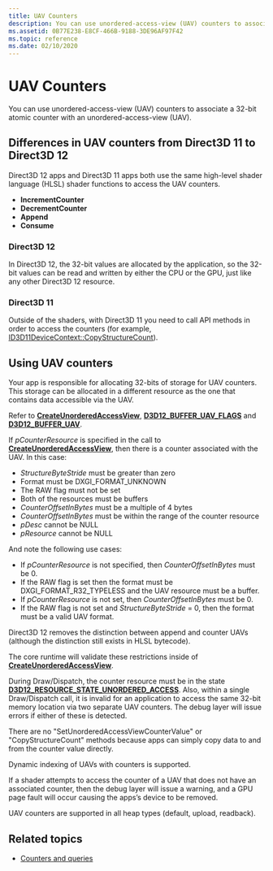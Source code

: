 ```yaml
---
title: UAV Counters
description: You can use unordered-access-view (UAV) counters to associate a 32-bit atomic counter with an unordered-access-view (UAV).
ms.assetid: 0B77E238-E8CF-466B-9188-3DE96AF97F42
ms.topic: reference
ms.date: 02/10/2020
---
```


# UAV Counters
You can use unordered-access-view (UAV) counters to associate a 32-bit atomic counter with an unordered-access-view (UAV).

## Differences in UAV counters from Direct3D 11 to Direct3D 12
Direct3D 12 apps and Direct3D 11 apps both use the same high-level shader language (HLSL) shader functions to access the UAV counters.

-   **IncrementCounter**
-   **DecrementCounter**
-   **Append**
-   **Consume**

### Direct3D 12
In Direct3D 12, the 32-bit values are allocated by the application, so the 32-bit values can be read and written by either the CPU or the GPU, just like any other Direct3D 12 resource.

### Direct3D 11
Outside of the shaders, with Direct3D 11 you need to call API methods in order to access the counters (for example, [ID3D11DeviceContext::CopyStructureCount](/windows/win32/api/d3d11/nf-d3d11-id3d11devicecontext-copystructurecount)).

## Using UAV counters
Your app is responsible for allocating 32-bits of storage for UAV counters. This storage can be allocated in a different resource as the one that contains data accessible via the UAV.

Refer to [**CreateUnorderedAccessView**](/windows/desktop/api/d3d12/nf-d3d12-id3d12device-createunorderedaccessview), [**D3D12\_BUFFER\_UAV\_FLAGS**](/windows/desktop/api/d3d12/ne-d3d12-d3d12_buffer_uav_flags) and [**D3D12\_BUFFER\_UAV**](/windows/desktop/api/d3d12/ns-d3d12-d3d12_buffer_uav).

If *pCounterResource* is specified in the call to [**CreateUnorderedAccessView**](/windows/desktop/api/d3d12/nf-d3d12-id3d12device-createunorderedaccessview), then there is a counter associated with the UAV. In this case:

-   *StructureByteStride* must be greater than zero
-   Format must be DXGI\_FORMAT\_UNKNOWN
-   The RAW flag must not be set
-   Both of the resources must be buffers
-   *CounterOffsetInBytes* must be a multiple of 4 bytes
-   *CounterOffsetInBytes* must be within the range of the counter resource
-   *pDesc* cannot be NULL
-   *pResource* cannot be NULL

And note the following use cases:

-   If *pCounterResource* is not specified, then *CounterOffsetInBytes* must be 0.
-   If the RAW flag is set then the format must be DXGI\_FORMAT\_R32\_TYPELESS and the UAV resource must be a buffer.
-   If *pCounterResource* is not set, then *CounterOffsetInBytes* must be 0.
-   If the RAW flag is not set and *StructureByteStride* = 0, then the format must be a valid UAV format.

Direct3D 12 removes the distinction between append and counter UAVs (although the distinction still exists in HLSL bytecode).

The core runtime will validate these restrictions inside of [**CreateUnorderedAccessView**](/windows/desktop/api/d3d12/nf-d3d12-id3d12device-createunorderedaccessview).

During Draw/Dispatch, the counter resource must be in the state [**D3D12\_RESOURCE\_STATE\_UNORDERED\_ACCESS**](/windows/desktop/api/d3d12/ne-d3d12-d3d12_resource_states). Also, within a single Draw/Dispatch call, it is invalid for an application to access the same 32-bit memory location via two separate UAV counters. The debug layer will issue errors if either of these is detected.

There are no "SetUnorderedAccessViewCounterValue" or "CopyStructureCount" methods because apps can simply copy data to and from the counter value directly.

Dynamic indexing of UAVs with counters is supported.

If a shader attempts to access the counter of a UAV that does not have an associated counter, then the debug layer will issue a warning, and a GPU page fault will occur causing the apps’s device to be removed.

UAV counters are supported in all heap types (default, upload, readback).

## Related topics

* [Counters and queries](counters-and-queries.md)
